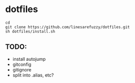# dotfiles

    cd
    git clone https://github.com/linesarefuzzy/dotfiles.git 
    sh dotfiles/install.sh

## TODO:

* install autojump
* gitconfig
* gitignore
* split into .alias, etc?
